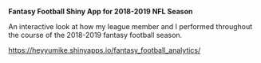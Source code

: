 **Fantasy Football Shiny App for 2018-2019 NFL Season**

An interactive look at how my league member and I performed throughout the course of the 2018-2019 fantasy football season. 

https://heyyumike.shinyapps.io/fantasy_football_analytics/
